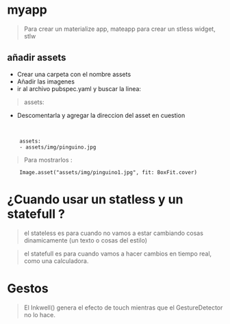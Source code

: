 # myapp
> Para crear un materialize app, mateapp
> para crear un stless widget, stlw

## añadir assets
+ Crear una carpeta con el nombre assets
+ Añadir las imagenes
+ ir al archivo pubspec.yaml y buscar la linea:
> assets:
+ Descomentarla y agregar la direccion del asset en cuestion
<br>

        assets:
        - assets/img/pinguino.jpg
> Para mostrarlos :

        Image.asset("assets/img/pinguino1.jpg", fit: BoxFit.cover)

# ¿Cuando usar un statless y un statefull ?
> el stateless es para cuando no vamos a estar cambiando cosas dinamicamente (un texto o cosas del estilo)

> el statefull es para cuando vamos a hacer cambios en tiempo real, como una calculadora.


# Gestos

> El Inkwell() genera el efecto de touch mientras que el GestureDetector no lo hace.